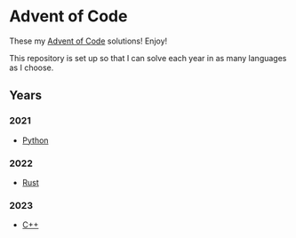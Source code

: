 # Advent of Code

These my [Advent of Code](https://adventofcode.com/) solutions! Enjoy!

This repository is set up so that I can solve each year in as many languages as
I choose.

## Years

### 2021

* [Python](2021/python)

### 2022

* [Rust](2022/rust)

### 2023

* [C++](2023/cpp)
